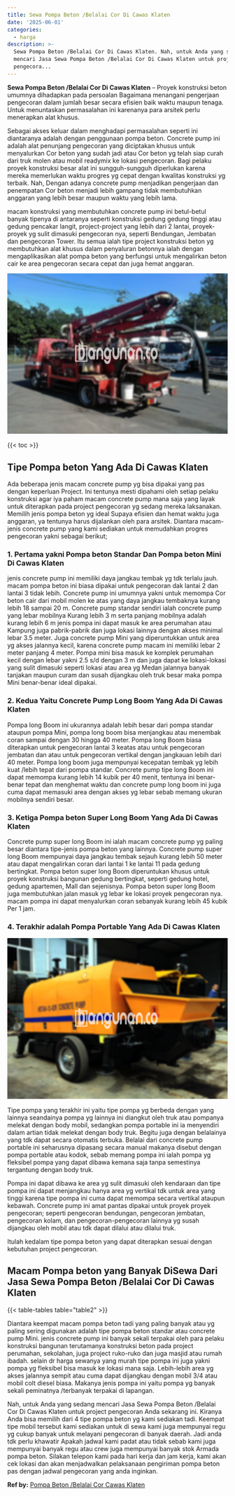 ```yaml
---
title: Sewa Pompa Beton /Belalai Cor Di Cawas Klaten
date: '2025-06-01'
categories:
  - harga
description: >-
  Sewa Pompa Beton /Belalai Cor Di Cawas Klaten. Nah, untuk Anda yang sedang
  mencari Jasa Sewa Pompa Beton /Belalai Cor Di Cawas Klaten untuk project
  pengecora...
---
```


**Sewa Pompa Beton /Belalai Cor Di Cawas Klaten** – Proyek konstruksi beton umumnya dihadapkan pada persoalan Bagaimana menangani pengerjaan pengecoran dalam jumlah besar secara efisien baik waktu maupun tenaga. Untuk menuntaskan permasalahan ini karenanya para arsitek perlu menerapkan alat khusus.

Sebagai akses keluar dalam menghadapi permasalahan seperti ini diantaranya adalah dengan penggunaan pompa beton. Concrete pump ini adalah alat penunjang pengecoran yang diciptakan khusus untuk menyalurkan Cor beton yang sudah jadi atau Cor beton yg telah siap curah dari truk molen atau mobil readymix ke lokasi pengecoran. Bagi pelaku proyek konstruksi besar alat ini sungguh-sungguh diperlukan karena mereka memerlukan waktu progres yg cepat dengan kwalitas konstruksi yg terbaik. Nah, Dengan adanya concrete pump menjadikan pengerjaan dan penempatan Cor beton menjadi lebih gampang tidak membutuhkan anggaran yang lebih besar maupun waktu yang lebih lama.

macam konstruksi yang membutuhkan concrete pump ini betul-betul banyak tipenya di antaranya seperti konstruksi gedung gedung tinggi atau gedung pencakar langit, project-project yang lebih dari 2 lantai, proyek-proyek yg sulit dimasuki pengecoran nya, seperti Bendungan, Jembatan dan pengecoran Tower. Itu semua ialah tipe project konstruksi beton yg membutuhkan alat khusus dalam penyaluran betonnya ialah dengan mengaplikasikan alat pompa beton yang berfungsi untuk mengalirkan beton cair ke area pengecoran secara cepat dan juga hemat anggaran.

![Sewa Pompa Beton /Belalai Cor Di Cawas Klaten](/images/sewa-concrete-pump-03.png)

{{< toc >}}

## Tipe Pompa beton Yang Ada Di Cawas Klaten

Ada beberapa jenis macam concrete pump yg bisa dipakai yang pas dengan keperluan Project. Ini tentunya mesti dipahami oleh setiap pelaku konstruksi agar iya paham macam concrete pump mana saja yang layak untuk diterapkan pada project pengecoran yg sedang mereka laksanakan. Memilih jenis pompa beton yg ideal Supaya efisien dan hemat waktu juga anggaran, ya tentunya harus dijalankan oleh para arsitek. Diantara macam-jenis concrete pump yang kami sediakan untuk memudahkan progres pengecoran yakni sebagai berikut;

### 1\. Pertama yakni Pompa beton Standar Dan Pompa beton Mini Di Cawas Klaten

jenis concrete pump ini memiliki daya jangkau tembak yg tdk terlalu jauh. macam pompa beton ini biasa dipakai untuk pengecoran dak lantai 2 dan lantai 3 tidak lebih. Concrete pump ini umumnya yakni untuk memompa Cor beton cair dari mobil molen ke atas yang daya jangkau tembaknya kurang lebih 18 sampai 20 m. Concrete pump standar sendiri ialah concrete pump yang lebar mobilnya Kurang lebih 3 m serta panjang mobilnya adalah kurang lebih 6 m jenis pompa ini dapat masuk ke area perumahan atau Kampung juga pabrik-pabrik dan juga lokasi lainnya dengan akses minimal lebar 3.5 meter. Juga concrete pump Mini yang diperuntukkan untuk area yg akses jalannya kecil, karena concrete pump macam ini memiliki lebar 2 meter panjang 4 meter. Pompa mini bisa masuk ke komplek perumahan kecil dengan lebar yakni 2.5 s/d dengan 3 m dan juga dapat ke lokasi-lokasi yang sulit dimasuki seperti lokasi atau area yg Medan jalannya banyak tanjakan maupun curam dan susah dijangkau oleh truk besar maka pompa Mini benar-benar ideal dipakai.

### 2\. Kedua Yaitu Concrete Pump Long Boom Yang Ada Di Cawas Klaten

Pompa long Boom ini ukurannya adalah lebih besar dari pompa standar ataupun pompa Mini, pompa long boom bisa menjangkau atau menembak coran sampai dengan 30 hingga 40 meter. Pompa long Boom biasa diterapkan untuk pengecoran lantai 3 keatas atau untuk pengecoran jembatan dan atau untuk pengecoran vertikal dengan jangkauan lebih dari 40 meter. Pompa long boom juga mempunyai kecepatan tembak yg lebih kuat /lebih tepat dari pompa standar. Concrete pump tipe long Boom ini dapat memompa kurang lebih 14 kubik per 40 menit, tentunya ini benar-benar tepat dan menghemat waktu dan concrete pump long boom ini juga cuma dapat memasuki area dengan akses yg lebar sebab memang ukuran mobilnya sendiri besar.

### 3\. Ketiga Pompa beton Super Long Boom Yang Ada Di Cawas Klaten

Concrete pump super long Boom ini ialah macam concrete pump yg paling besar diantara tipe-jenis pompa beton yang lainnya. Concrete pump super long Boom mempunyai daya jangkau tembak sejauh kurang lebih 50 meter atau dapat mengalirkan coran dari lantai 1 ke lantai 11 pada gedung bertingkat. Pompa beton super long Boom diperuntukan khusus untuk proyek konstruksi bangunan gedung bertingkat, seperti gedung hotel, gedung apartemen, Mall dan sejenisnya. Pompa beton super long Boom juga membutuhkan jalan masuk yg lebar ke lokasi proyek pengecoran nya. macam pompa ini dapat menyalurkan coran sebanyak kurang lebih 45 kubik Per 1 jam.

### 4\. Terakhir adalah Pompa Portable Yang Ada Di Cawas Klaten

![Sewa Pompa Beton /Belalai Cor Di Cawas Klaten](/images/sewa-concrete-pump-08.png)

Tipe pompa yang terakhir ini yaitu tipe pompa yg berbeda dengan yang lainnya seandainya pompa yg lainnya ini diangkut oleh truk atau pompanya melekat dengan body mobil, sedangkan pompa portable ini ia menyendiri dalam artian tidak melekat dengan body truk. Begitu juga dengan belalainya yang tdk dapat secara otomatis terbuka. Belalai dari concrete pump portable ini seharusnya dipasang secara manual makanya disebut dengan pompa portable atau kodok, sebab memang pompa ini ialah pompa yg fleksibel pompa yang dapat dibawa kemana saja tanpa semestinya tergantung dengan body truk.

Pompa ini dapat dibawa ke area yg sulit dimasuki oleh kendaraan dan tipe pompa ini dapat menjangkau hanya area yg vertikal tdk untuk area yang tinggi karena tipe pompa ini cuma dapat memompa secara vertikal ataupun kebawah. Concrete pump ini amat pantas dipakai untuk proyek proyek pengecoran; seperti pengecoran bendungan, pengecoran jembatan, pengecoran kolam, dan pengecoran-pengecoran lainnya yg susah dijangkau oleh mobil atau tdk dapat dilalui atau dilalui truk.

Itulah kedalam tipe pompa beton yang dapat diterapkan sesuai dengan kebutuhan project pengecoran.

## Macam Pompa beton yang Banyak DiSewa Dari Jasa Sewa Pompa Beton /Belalai Cor Di Cawas Klaten

{{< table-tables table="table2" >}}

Diantara keempat macam pompa beton tadi yang paling banyak atau yg paling sering digunakan adalah tipe pompa beton standar atau concrete pump Mini. jenis concrete pump ini banyak sekali terpakai oleh para pelaku konstruksi bangunan terutamanya konstruksi beton pada project perumahan, sekolahan, juga project ruko-ruko dan juga masjid atau rumah ibadah. selain dr harga sewanya yang murah tipe pompa ini juga yakni pompa yg fleksibel bisa masuk ke lokasi mana saja. Lebih-lebih area yg akses jalannya sempit atau cuma dapat dijangkau dengan mobil 3/4 atau mobil colt diesel biasa. Makanya jenis pompa ini yaitu pompa yg banyak sekali peminatnya /terbanyak terpakai di lapangan.

Nah, untuk Anda yang sedang mencari Jasa Sewa Pompa Beton /Belalai Cor Di Cawas Klaten untuk project pengecoran Anda sekarang ini. Kiranya Anda bisa memilih dari 4 tipe pompa beton yg kami sediakan tadi. Keempat tipe mobil tersebut kami sediakan untuk di sewa kami juga mempunyai regu yg cukup banyak untuk melayani pengecoran di banyak daerah. Jadi anda tdk perlu khawatir Apakah jadwal kami padat atau tidak sebab kami juga mempunyai banyak regu atau crew juga mempunyai banyak stok Armada pompa beton. Silakan telepon kami pada hari kerja dan jam kerja, kami akan cek lokasi dan akan menjadwalkan pelaksanaan pengiriman pompa beton pas dengan jadwal pengecoran yang anda inginkan.

**Ref by:** [Pompa Beton /Belalai Cor Cawas Klaten](https://id.wikipedia.org/wiki/Pompa)
